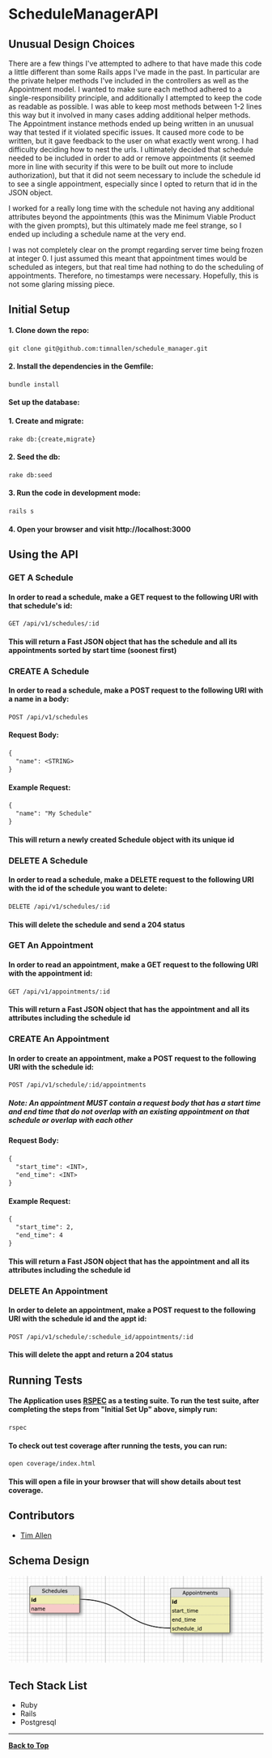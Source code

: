 # ScheduleManagerAPI

## Unusual Design Choices
There are a few things I've attempted to adhere to that have made this code a little different than some Rails apps I've made in the past. In particular are the private helper methods I've included in the controllers as well as the Appointment model. I wanted to make sure each method adhered to a single-responsibility principle, and additionally I attempted to keep the code as readable as possible. I was able to keep most methods between 1-2 lines this way but it involved in many cases adding additional helper methods. The Appointment instance methods ended up being written in an unusual way that tested if it violated specific issues. It caused more code to be written, but it gave feedback to the user on what exactly went wrong. I had difficulty deciding how to nest the urls. I ultimately decided that schedule needed to be included in order to add or remove appointments (it seemed more in line with security if this were to be built out more to include authorization), but that it did not seem necessary to include the schedule id to see a single appointment, especially since I opted to return that id in the JSON object.

I worked for a really long time with the schedule not having any additional attributes beyond the appointments (this was the Minimum Viable Product with the given prompts), but this ultimately made me feel strange, so I ended up including a schedule name at the very end.

I was not completely clear on the prompt regarding server time being frozen at integer 0. I just assumed this meant that appointment times would be scheduled as integers, but that real time had nothing to do the scheduling of appointments. Therefore, no timestamps were necessary. Hopefully, this is not some glaring missing piece.

## Initial Setup

#### 1. Clone down the repo:
```
git clone git@github.com:timnallen/schedule_manager.git
```
#### 2. Install the dependencies in the Gemfile:

```
bundle install
```

#### Set up the database:

#### 1. Create and migrate:

```
rake db:{create,migrate}
```

#### 2. Seed the db:

```
rake db:seed
```

#### 3. Run the code in development mode:

```
rails s
```

#### 4. Open your browser and visit http://localhost:3000

## Using the API

### GET A Schedule

#### In order to read a schedule, make a GET request to the following URI with that schedule's id:

```
GET /api/v1/schedules/:id
```

#### This will return a Fast JSON object that has the schedule and all its appointments sorted by start time (soonest first)

### CREATE A Schedule

#### In order to read a schedule, make a POST request to the following URI with a name in a body:

```
POST /api/v1/schedules
```

#### Request Body:

```
{
  "name": <STRING>
}
```

#### Example Request:

```
{
  "name": "My Schedule"
}
```

#### This will return a newly created Schedule object with its unique id

### DELETE A Schedule

#### In order to read a schedule, make a DELETE request to the following URI with the id of the schedule you want to delete:

```
DELETE /api/v1/schedules/:id
```

#### This will delete the schedule and send a 204 status

### GET An Appointment

#### In order to read an appointment, make a GET request to the following URI with the appointment id:

```
GET /api/v1/appointments/:id
```

#### This will return a Fast JSON object that has the appointment and all its attributes including the schedule id

### CREATE An Appointment

#### In order to create an appointment, make a POST request to the following URI with the schedule id:

```
POST /api/v1/schedule/:id/appointments
```

##### Note: An appointment MUST contain a request body that has a start time and end time that do not overlap with an existing appointment on that schedule or overlap with each other

#### Request Body:

```
{
  "start_time": <INT>,
  "end_time": <INT>
}
```

#### Example Request:

```
{
  "start_time": 2,
  "end_time": 4
}
```

#### This will return a Fast JSON object that has the appointment and all its attributes including the schedule id

### DELETE An Appointment

#### In order to delete an appointment, make a POST request to the following URI with the schedule id and the appt id:

```
POST /api/v1/schedule/:schedule_id/appointments/:id
```

#### This will delete the appt and return a 204 status

## Running Tests

#### The Application uses [RSPEC](https://rspec.info/) as a testing suite. To run the test suite, after completing the steps from "Initial Set Up" above, simply run:

```
rspec
```

#### To check out test coverage after running the tests, you can run:

```
open coverage/index.html
```

#### This will open a file in your browser that will show details about test coverage.

## Contributors
- [Tim Allen](https://github.com/timnallen)

## Schema Design

![alt text](/DBschema.png)

## Tech Stack List
- Ruby
- Rails
- Postgresql
---
**[Back to Top](https://github.com/timnallen/schedule_manager/blob/master/README.md)**
